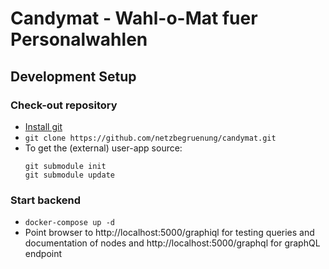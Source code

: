# Candymat - Wahl-o-Mat fuer Personalwahlen

## Development Setup

### Check-out repository
* [Install git](https://git-scm.com/book/en/v2/Getting-Started-Installing-Git)
* `git clone https://github.com/netzbegruenung/candymat.git`
* To get the (external) user-app source:
  ```
  git submodule init
  git submodule update
  ```

### Start backend

* ```docker-compose up -d```
* Point browser to http://localhost:5000/graphiql for testing queries and documentation of nodes and http://localhost:5000/graphql for graphQL endpoint
